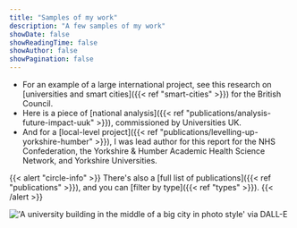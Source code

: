 ```yaml
---
title: "Samples of my work"
description: "A few samples of my work"
showDate: false
showReadingTime: false
showAuthor: false
showPagination: false
---
```

 
- For an example of a large international project, see this research on [universities and smart cities]({{< ref "smart-cities" >}}) for the British Council.
- Here is a piece of [national analysis]({{< ref "publications/analysis-future-impact-uuk" >}}), commissioned by Universities UK.
- And for a [local-level project]({{< ref "publications/levelling-up-yorkshire-humber" >}}), I was lead author for this report for the NHS Confederation, the Yorkshire & Humber Academic Health Science Network, and Yorkshire Universities.

{{< alert "circle-info" >}} There's also a [full list of publications]({{< ref "publications" >}}), and you can [filter by type]({{< ref "types" >}}). {{< /alert >}}

!['A university building in the middle of a big city in photo style' via DALL-E](images/dallecityuniversity.jpg "'A university building in the middle of a big city in photo style' generated by [DALL-E](https://openai.com/dall-e-2/)")